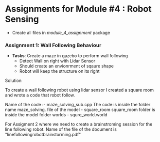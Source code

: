 # Assignments for Module #4 : Robot Sensing
- Create all files in *module_4_assignment* package

### Assignment 1: Wall Following Behaviour
- **Tasks**:
Create a maze in gazebo to perform wall following
    - Detect Wall on right with Lidar Sensor
    - Should create an envionrment of sqaure shape
    - Robot will keep the structure on its right

Solution

To create a wall following robot using lidar sensor I created a square room and wrote a code that robot follow.

Name of the code :- maze_solving_sub.cpp
The code is inside the folder name maze_solving.
file of the model - square_room
square_room folder is inside the model folder
worlds - squre_world.world


For Assigment 2 where we need to create a brainstroming session for the line following robot.
Name of the file of the document is "linefollowingrobotbrainstorming.pdf"